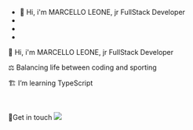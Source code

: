 <ul>
 <li>🗿 Hi, i'm MARCELLO LEONE, jr FullStack Developer</li>
 <li></li> <li></li> <li></li>
</ul>
<p>🗿 Hi, i'm MARCELLO LEONE, jr FullStack Developer</p>
<p>⚖ Balancing life between coding and sporting  </p>
<p>🏗 I’m learning TypeScript</p>
<br>
<p>📍Get in touch <a href="https://www.linkedin.com/in/marcelloleone975">
 <img src="https://img.shields.io/badge/linkedin-%230077B5.svg?&style=for-the-badge&logo=linkedin&logoColor=white" />
</p>


</p>
